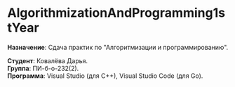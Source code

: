 # AlgorithmizationAndProgramming1stYear
__Назначение__: Сдача практик по "Алгоритмизации и программированию".

__Студент__: Ковалёва Дарья.\
__Группа__: ПИ-б-о-232(2).\
__Программа__: Visual Studio (для C++), Visual Studio Code (для Go).
